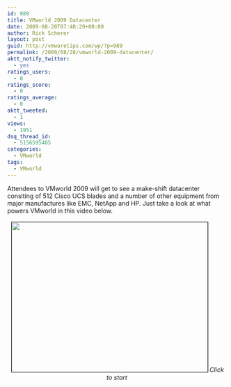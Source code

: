 ```yaml
---
id: 989
title: VMworld 2009 Datacenter
date: 2009-08-28T07:48:29+00:00
author: Rick Scherer
layout: post
guid: http://vmwaretips.com/wp/?p=989
permalink: /2009/08/28/vmworld-2009-datacenter/
aktt_notify_twitter:
  - yes
ratings_users:
  - 0
ratings_score:
  - 0
ratings_average:
  - 0
aktt_tweeted:
  - 1
views:
  - 1951
dsq_thread_id:
  - 5156595485
categories:
  - VMworld
tags:
  - VMworld
---
```

Attendees to VMworld 2009 will get to see a make-shift datacenter consiting of 512 Cisco UCS blades and a number of other equipment from major manufactures like EMC, NetApp and HP. Just take a look at what powers VMworld in this video below.

<p style="text-align: center;">
  <a title="VMworld Datacenter" rel="shadowbox;height=600;width=800" href="http://www.youtube.com/v/t2ymEcrQXC0"><img class="size-full wp-image-990  aligncenter" style="margin: 3px; border: black 1px solid;" title="VMworld Datacenter" src="http://vmwaretips.com/wp/wp-content/uploads/2009/08/vmworlddc.png" alt="" width="451" height="345" srcset="http://www.vmwaretips.com/wp/wp-content/uploads/2009/08/vmworlddc.png 451w, http://www.vmwaretips.com/wp/wp-content/uploads/2009/08/vmworlddc-300x229.png 300w" sizes="(max-width: 451px) 100vw, 451px" /></a><em>Click to start</em>
</p>